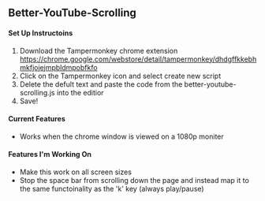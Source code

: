 ## Better-YouTube-Scrolling

#### Set Up Instructoins
1. Download the Tampermonkey chrome extension
https://chrome.google.com/webstore/detail/tampermonkey/dhdgffkkebhmkfjojejmpbldmpobfkfo
2. Click on the Tampermonkey icon and select create new script
3. Delete the defult text and paste the code from the better-youtube-scrolling.js into the editior
4. Save!

#### Current Features
* Works when the chrome window is viewed on a 1080p moniter

#### Features I'm Working On
* Make this work on all screen sizes
* Stop the space bar from scrolling down the page and instead map it to the same functoinality as the 'k' key (always play/pause)
